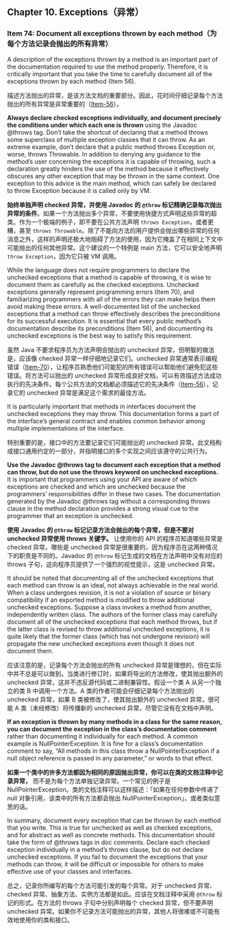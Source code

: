 ## Chapter 10. Exceptions（异常）

### Item 74: Document all exceptions thrown by each method（为每个方法记录会抛出的所有异常）

A description of the exceptions thrown by a method is an important part of the documentation required to use the method properly. Therefore, it is critically important that you take the time to carefully document all of the exceptions thrown by each method (Item 56).

描述方法抛出的异常，是该方法文档的重要部分。因此，花时间仔细记录每个方法抛出的所有异常是非常重要的（[Item-56](/Chapter-8/Chapter-8-Item-56-Write-doc-comments-for-all-exposed-API-elements.md)）。

**Always declare checked exceptions individually, and document precisely the conditions under which each one is thrown** using the Javadoc @throws tag. Don’t take the shortcut of declaring that a method throws some superclass of multiple exception classes that it can throw. As an extreme example, don’t declare that a public method throws Exception or, worse, throws Throwable. In addition to denying any guidance to the method’s user concerning the exceptions it is capable of throwing, such a declaration greatly hinders the use of the method because it effectively obscures any other exception that may be thrown in the same context. One exception to this advice is the main method, which can safely be declared to throw Exception because it is called only by VM.

**始终单独声明 checked 异常，并使用 Javadoc 的 `@throw` 标记精确记录每次抛出异常的条件**。如果一个方法抛出多个异常，不要使用快捷方式声明这些异常的超类。作为一个极端的例子，即不要在公共方法声明 `throws Exception`，或者更糟，甚至 `throws Throwable`。除了不能向方法的用户提供会抛出哪些异常的任何消息之外，这样的声明还极大地阻碍了方法的使用，因为它掩盖了在相同上下文中可能抛出的任何其他异常。这个建议的一个特例是 main 方法，它可以安全地声明 `throw Exception`，因为它只被 VM 调用。

While the language does not require programmers to declare the unchecked exceptions that a method is capable of throwing, it is wise to document them as carefully as the checked exceptions. Unchecked exceptions generally represent programming errors (Item 70), and familiarizing programmers with all of the errors they can make helps them avoid making these errors. A well-documented list of the unchecked exceptions that a method can throw effectively describes the preconditions for its successful execution. It is essential that every public method’s documentation describe its preconditions (Item 56), and documenting its unchecked exceptions is the best way to satisfy this requirement.

虽然 Java 不要求程序员为方法声明会抛出的 unchecked 异常，但明智的做法是，应该像 checked 异常一样仔细地记录它们。unchecked 异常通常表示编程错误（[Item-70](/Chapter-10/Chapter-10-Item-70-Use-checked-exceptions-for-recoverable-conditions-and-runtime-exceptions-for-programming-errors.md)），让程序员熟悉他们可能犯的所有错误可以帮助他们避免犯这些错误。将方法可以抛出的 unchecked 异常形成良好文档，可以有效描述方法成功执行的先决条件。每个公共方法的文档都必须描述它的先决条件（[Item-56](/Chapter-8/Chapter-8-Item-56-Write-doc-comments-for-all-exposed-API-elements.md)），记录它的 unchecked 异常是满足这个需求的最佳方法。

It is particularly important that methods in interfaces document the unchecked exceptions they may throw. This documentation forms a part of the interface’s general contract and enables common behavior among multiple implementations of the interface.

特别重要的是，接口中的方法要记录它们可能抛出的 unchecked 异常。此文档构成接口通用约定的一部分，并指明接口的多个实现之间应该遵守的公共行为。

**Use the Javadoc @throws tag to document each exception that a method can throw, but do not use the throws keyword on unchecked exceptions.** It is important that programmers using your API are aware of which exceptions are checked and which are unchecked because the programmers’ responsibilities differ in these two cases. The documentation generated by the Javadoc @throws tag without a corresponding throws clause in the method declaration provides a strong visual cue to the programmer that an exception is unchecked.

**使用 Javadoc 的 `@throw` 标记记录方法会抛出的每个异常，但是不要对 unchecked 异常使用 throws 关键字。** 让使用你的 API 的程序员知道哪些异常是 checked 异常，哪些是 unchecked 异常是很重要的，因为程序员在这两种情况下的职责是不同的。Javadoc 的 `@throw` 标记生成的文档在方法声明中没有对应的 throws 子句，这向程序员提供了一个强烈的视觉提示，这是 unchecked 异常。

It should be noted that documenting all of the unchecked exceptions that each method can throw is an ideal, not always achievable in the real world. When a class undergoes revision, it is not a violation of source or binary compatibility if an exported method is modified to throw additional unchecked exceptions. Suppose a class invokes a method from another, independently written class. The authors of the former class may carefully document all of the unchecked exceptions that each method throws, but if the latter class is revised to throw additional unchecked exceptions, it is quite likely that the former class (which has not undergone revision) will propagate the new unchecked exceptions even though it does not document them.

应该注意的是，记录每个方法会抛出的所有 unchecked 异常是理想的，但在实际中并不总是可以做到。当类进行修订时，如果将导出的方法修改，使其抛出额外的 unchecked 异常，这并不违反源代码或二进制兼容性。假设一个类 A 从另一个独立的类 B 中调用一个方法。A 类的作者可能会仔细记录每个方法抛出的 unchecked 异常，如果 B 类被修改了，使其抛出额外的 unchecked 异常，很可能 A 类（未经修改）将传播新的 unchecked 异常，尽管它没有在文档中声明。

**If an exception is thrown by many methods in a class for the same reason, you can document the exception in the class’s documentation comment** rather than documenting it individually for each method. A common example is NullPointerException. It is fine for a class’s documentation comment to say, “All methods in this class throw a NullPointerException if a null object reference is passed in any parameter,” or words to that effect.

**如果一个类中的许多方法都因为相同的原因抛出异常，你可以在类的文档注释中记录异常，** 而不是为每个方法单独记录异常。一个常见的例子是 NullPointerException。类的文档注释可以这样描述：「如果在任何参数中传递了 null 对象引用，该类中的所有方法都会抛出 NullPointerException」，或者类似意思的话。

In summary, document every exception that can be thrown by each method that you write. This is true for unchecked as well as checked exceptions, and for abstract as well as concrete methods. This documentation should take the form of @throws tags in doc comments. Declare each checked exception individually in a method’s throws clause, but do not declare unchecked exceptions. If you fail to document the exceptions that your methods can throw, it will be difficult or impossible for others to make effective use of your classes and interfaces.

总之，记录你所编写的每个方法可能引发的每个异常。对于 unchecked 异常、checked 异常、抽象方法、实例方法都是如此。应该在文档注释中采用 `@throw` 标记的形式。在方法的 throws 子句中分别声明每个 checked 异常，但不要声明 unchecked 异常。如果你不记录方法可能抛出的异常，其他人将很难或不可能有效地使用你的类和接口。

